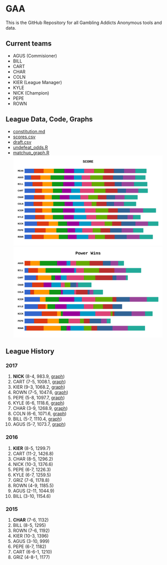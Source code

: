 # GAA
This is the GitHub Repository for all Gambling Addicts Anonymous tools and data.

## Current teams
* AGUS (Commisioner)
* BILL
* CART
* CHAR
* COLN
* KIER (League Manager)
* KYLE
* NICK (Champion)
* PEPE
* ROWN

## League Data, Code, Graphs

* [constitution.md](constitution.md)
* [scores.csv](scores.csv)
* [draft.csv](draft.csv)
* [undefeat_odds.R](undefeat_odds.R)
* [matchup_graph.R](matchup_graph.R)
![2017 Scores](/2017/scores.png)
![2017 Wins](/2017/wins.png)



## League History
### 2017
1. **NICK** (8-4, 983.9, [graph](/2017/nick.png))
1. CART (7-5, 1008.1, [graph](/2017/cart.png))
1. KIER (9-3, 1068.2, [graph](/2017/kier.png))
1. ROWN (7-5, 1047.6, [graph](/2017/rown.png))
1. PEPE (5-8, 1097.7, [graph](/2017/pepe.png))
1. KYLE (6-6, 1118.6, [graph](/2017/kyle.png))
1. CHAR (3-9, 1268.9, [graph](/2017/char.png))
1. COLN (6-6, 1071.6, [graph](/2017/coln.png))
1. BILL (5-7, 1110.4, [graph](/2017/bill.png))
1. AGUS (5-7, 1073.7, [graph](/2017/agus.png))

### 2016
1. **KIER** (8-5, 1299.7)
1. CART (11-2, 1426.8)
1. CHAR (8-5, 1296.2)
1. NICK (10-3, 1376.6)
1. PEPE (6-7, 1226.3)
1. KYLE (6-7, 1259.5)
1. GRIZ (7-6, 1178.8)
1. ROWN (4-9, 1185.5)
1. AGUS (2-11, 1044.9)
1. BILL (3-10, 1154.6)

### 2015
1. **CHAR** (7-6, 1132)
1. BILL (8-5, 1295)
1. ROWN (7-6, 1192)
1. KIER (10-3, 1396)
1. AGUS (3-10, 999)
1. PEPE (6-7, 1182)
1. CART (6-6-1, 1210)
1. GRIZ (4-8-1, 1177)
